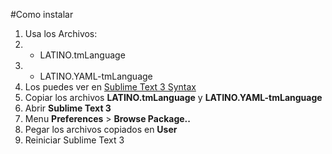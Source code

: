 #Como instalar

1. Usa los Archivos:
2. * LATINO.tmLanguage
3. * LATINO.YAML-tmLanguage
4. Los puedes ver en [Sublime Text 3 Syntax](https://github.com/primitivorm/latino/tree/master/SublimeTextSyntax)
2. Copiar los archivos **LATINO.tmLanguage** y **LATINO.YAML-tmLanguage**
3. Abrir **Sublime Text 3**
4. Menu **Preferences** > **Browse Package..**
5. Pegar los archivos copiados en **User**
6. Reiniciar Sublime Text 3